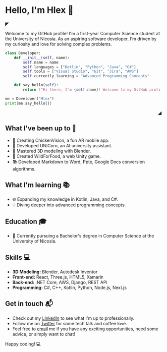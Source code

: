 # Hello, I'm Hlex 👋

<p align="left">
  <strong> ◤</strong>
</p>

Welcome to my GitHub profile! I'm a first-year Computer Science student at the University of Nicosia. As an aspiring software developer, I'm driven by my curiosity and love for solving complex problems.

```python
class Developer:
    def __init__(self, name):
        self.name = name
        self.languages = ["Kotlin", "Python", "Java", "C#"]
        self.tools = ["Visual Studio", "Git", "Jira", "AWS"]
        self.currently_learning = "Advanced Programming Concepts"

    def say_hello(self):
        return f"Hi there, I'm {self.name}! Welcome to my GitHub profile!"

me = Developer("Hlex")
print(me.say_hello())
```

<p align="right">
  <strong>◢ </strong>
</p>

## What I've been up to 🚀

- 🐔 Creating ChickenVision, a fun AR mobile app.
- 🦄 Developed UNICorn, an AI university assistant.
- 🎨 Mastered 3D modeling with Blender.
- 🦊 Created WildForFood, a web Unity game.
- 📚 Developed Markdown to Word, Pptx, Google Docs conversion algorithms.

## What I'm learning 📚
- 🌐 Expanding my knowledge in Kotlin, Java, and C#.
- 💡 Diving deeper into advanced programming concepts.

## Education 🎓

- 🏫 Currently pursuing a Bachelor's degree in Computer Science at the University of Nicosia.

## Skills 💻

- **3D Modeling:** Blender, Autodesk Inventor
- **Front-end:** React, Three.js, HTML5, Xamarin
- **Back-end:** .NET Core, AWS, Django, REST API
- **Programming:** C#, C++, Kotlin, Python, Node.js, Next.js

## Get in touch 📬

- Check out my [LinkedIn](https://www.linkedin.com/in/hlexnc/) to see what I'm up to professionally.
- Follow me on [Twitter](https://twitter.com/HlexNC) for some tech talk and coffee love.
- Feel free to [email](mailto:hlexhelftd@gmail.com) me if you have any exciting opportunities, need some advice, or simply want to chat!

Happy coding! 💻

